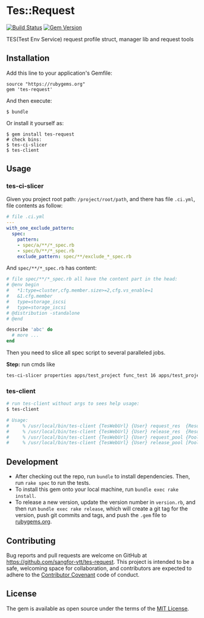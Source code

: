 # Tes::Request

[![Build Status](https://travis-ci.org/sangfor-vtt/tes-request.svg)](https://travis-ci.org/sangfor-vtt/tes-request)
[![Gem Version](https://badge.fury.io/rb/tes-request.svg)](https://rubygems.org/gems/tes-request)

TES(Test Env Service) request profile struct, manager lib and request tools

## Installation

Add this line to your application's Gemfile:

    source "https://rubygems.org"
    gem 'tes-request'

And then execute:

    $ bundle

Or install it yourself as:

    $ gem install tes-request
    # check bins:
    $ tes-ci-slicer
    $ tes-client
    
## Usage

### tes-ci-slicer
Given you project root path: `/project/root/path`, and there has file `.ci.yml`, file contents as follow:

```yml
# file .ci.yml
---
with_one_exclude_pattern:
  spec:
    pattern:
    - spec/a/**/*_spec.rb
    - spec/b/**/*_spec.rb
    exclude_pattern: spec/**/exclude_*_spec.rb
```

    
And `spec/**/*_spec.rb` has content:

```ruby
# file spec/**/*_spec.rb all have the content part in the head:
# @env begin
#   *1:type=cluster,cfg.member.size>=2,cfg.vs_enable=1
#   &1.cfg.member
#   type=storage_iscsi
#   type=storage_iscsi
# @distribution -standalone
# @end

describe 'abc' do
  # more ...
end
```

Then you need to slice all spec script to several paralleled jobs.

**Step:** run cmds like

```bash
tes-ci-slicer properties apps/test_project func_test 16 apps/test_project/res_attr_add_map.json
```

### tes-client

```bash
# run tes-client without args to sees help usage:
$ tes-client

# Usage:
#     % /usr/local/bin/tes-client {TesWebUrl} {User} request_res  {ResourceId}  [1|0]                       # Request Specified Resource
#     % /usr/local/bin/tes-client {TesWebUrl} {User} release_res  {ResourceId}                              # Release Specified Resource
#     % /usr/local/bin/tes-client {TesWebUrl} {User} request_pool {PoolAskFile} {SaveFile} [TimeoutSeconds] # Request Env Pool 
#     % /usr/local/bin/tes-client {TesWebUrl} {User} release_pool [PoolFile]                                # Release Env Pool
```

## Development

- After checking out the repo, run `bundle` to install dependencies. Then, run `rake spec` to run the tests.
- To install this gem onto your local machine, run `bundle exec rake install`. 
- To release a new version, update the version number in `version.rb`, and then run `bundle exec rake release`, which will create a git tag for the version, push git commits and tags, and push the `.gem` file to [rubygems.org](https://rubygems.org).

## Contributing

Bug reports and pull requests are welcome on GitHub at https://github.com/sangfor-vtt/tes-request. 
This project is intended to be a safe, welcoming space for collaboration, and contributors are expected to adhere to the [Contributor Covenant](http://contributor-covenant.org) code of conduct.

## License

The gem is available as open source under the terms of the [MIT License](http://opensource.org/licenses/MIT).


